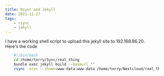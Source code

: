 ```yaml
---
title: Rsync and Jekyll
date: 2021-11-27
tags:
    - rsync
    - jekyll
---
```


I have a working shell script to upload this jekyll site to 192.168.86.20. Here's the code

``` bash
    #!/bin/bash
    cd /home/terry/Sync/real_thing
    bundle exec jekyll build --baseurl ""
    rsync -vrzc --chown=www-data:www-data /home/terry/Nextcloud/real_thing/_site/* terry@192.168.86.20:/home/terry/webroot

```
